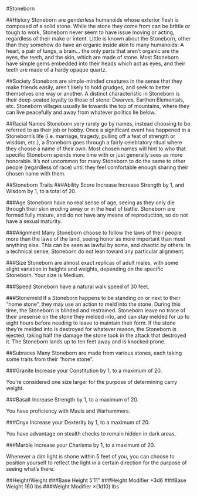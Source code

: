 ﻿#Stoneborn


##History
Stoneborn are genderless humanoids whose exterior flesh is composed of a solid stone. While the stone they come from can be brittle or tough to work, Stoneborn never seem to have issue moving or acting, regardless of their make or intent. Little is known about the Stoneborn, other than they somehow do have an organic inside akin to many humanoids: A heart, a pair of lungs, a brain… the only parts that aren’t organic are the eyes, the teeth, and the skin, which are made of stone. Most Stoneborn have simple gems embedded into their heads which act as eyes, and their teeth are made of a hardy opaque quartz.


##Society
Stoneborn are simple-minded creatures in the sense that they make friends easily, aren’t likely to hold grudges, and seek to better themselves one way or another. A distinct characteristic in Stoneborn is their deep-seated loyalty to those of stone: Dwarves, Earthen Elementals, etc. Stoneborn villages usually lie towards the top of mountains, where they can live peacefully and away from whatever politics lie below.


##Racial Names
Stoneborn very rarely go by names, instead choosing to be referred to as their job or hobby. Once a significant event has happened in a Stoneborn’s life (i.e. marriage, tragedy, pulling off a feat of strength or wisdom, etc.), a Stoneborn goes through a fairly celebratory ritual where they choose a name of their own. Most chosen names will hint to who that specific Stoneborn spends more time with or just generally sees as more honorable. It’s not uncommon for many Stoneborn to do the same to other people (regardless of race) until they feel comfortable enough sharing their chosen name with them.


##Stoneborn Traits
###Ability Score Increase 
Increase Strength by 1, and Wisdom by 1, to a total of 20.


###Age
Stoneborn have no real sense of age, seeing as they only die through their skin eroding away or in the heat of battle. Stoneborn are formed fully mature, and do not have any means of reproduction, so do not have a sexual maturity.


###Alignment
Many Stoneborn choose to follow the laws of their people more than the laws of the land, seeing honor as more important than most anything else. This can be seen as lawful by some, and chaotic by others. In a technical sense, Stoneborn do not lean toward any particular alignment.


###Size
Stoneborn are almost exact replicas of adult males, with some slight variation in heights and weights, depending on the specific Stoneborn. Your size is Medium.


###Speed
Stoneborn have a natural walk speed of 30 feet.


###Stonemeld
If a Stoneborn happens to be standing on or next to their “home stone”, they may use an action to meld into the stone. During this time, the Stoneborn is blinded and restrained. Stoneborn leave no trace of their presense on the stone they melded into, and can stay melded for up to eight hours before needing to leave to maintain their form. If the stone they’re melded into is destroyed for whatever reason, the Stoneborn is ejected, taking half the damage the stone took in the attack that destroyed it. The Stoneborn lands up to ten feet away and is knocked prone.


##Subraces
Many Stoneborn are made from various stones, each taking some traits from their “home stone”.


###Granite
Increase your Constitution by 1, to a maximum of 20.


You’re considered one size larger for the purpose of determining carry weight.


###Basalt
Increase Strength by 1, to a maximum of 20.


You have proficiency with Mauls and Warhammers.


###Onyx
Increase your Dexterity by 1, to a maximum of 20.


You have advantage on stealth checks to remain hidden in dark areas.


###Marble
Increase your Charisma by 1, to a maximum of 20.


Whenever a dim light is shone within 5 feet of you, you can choose to position yourself to reflect the light in a certain direction for the purpose of seeing what’s there.


##Height/Weight
###Base Height
5’11”
###Height Modifier
+3d6
###Base Weight
160 lbs
###Weight Modifier
×(1d10) lbs